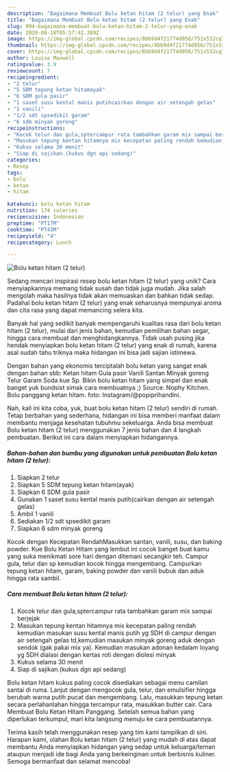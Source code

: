 ```yaml
---
description: "Bagaimana Membuat Bolu ketan hitam (2 telur) yang Enak"
title: "Bagaimana Membuat Bolu ketan hitam (2 telur) yang Enak"
slug: 994-bagaimana-membuat-bolu-ketan-hitam-2-telur-yang-enak
date: 2020-08-18T05:57:42.389Z
image: https://img-global.cpcdn.com/recipes/8bb9d4f21774d956/751x532cq70/bolu-ketan-hitam-2-telur-foto-resep-utama.jpg
thumbnail: https://img-global.cpcdn.com/recipes/8bb9d4f21774d956/751x532cq70/bolu-ketan-hitam-2-telur-foto-resep-utama.jpg
cover: https://img-global.cpcdn.com/recipes/8bb9d4f21774d956/751x532cq70/bolu-ketan-hitam-2-telur-foto-resep-utama.jpg
author: Louise Maxwell
ratingvalue: 3.9
reviewcount: 7
recipeingredient:
- "2 telur"
- "5 SDM tepung ketan hitamayak"
- "6 SDM gula pasir"
- "1 saset susu kental manis putihcairkan dengan air setengah gelas"
- "1 vanili"
- "1/2 sdt spsedikit garam"
- "6 sdm minyak goreng"
recipeinstructions:
- "Kocok telur dan gula,sptercampur rata tambahkan garam mix sampai berjejak"
- "Masukan tepung kentan hitamnya mix kecepatan paling rendah kemudian masukan susu kental manis putih yg SDH di campur dengan air setengah gelas td,kemudian masukan minyak goreng aduk dengan sendok (gak pakai mix ya). Kemudian masukan adonan kedalam loyang yg SDH dialasi dengan kertas roti dengan diolesi minyak"
- "Kukus selama 30 menit"
- "Siap di sajikan.(kukus dgn api sedang)"
categories:
- Resep
tags:
- bolu
- ketan
- hitam

katakunci: bolu ketan hitam 
nutrition: 174 calories
recipecuisine: Indonesian
preptime: "PT17M"
cooktime: "PT43M"
recipeyield: "4"
recipecategory: Lunch

---
```



![Bolu ketan hitam (2 telur)](https://img-global.cpcdn.com/recipes/8bb9d4f21774d956/751x532cq70/bolu-ketan-hitam-2-telur-foto-resep-utama.jpg)

Sedang mencari inspirasi resep bolu ketan hitam (2 telur) yang unik? Cara menyiapkannya memang tidak susah dan tidak juga mudah. Jika salah mengolah maka hasilnya tidak akan memuaskan dan bahkan tidak sedap. Padahal bolu ketan hitam (2 telur) yang enak seharusnya mempunyai aroma dan cita rasa yang dapat memancing selera kita.

Banyak hal yang sedikit banyak mempengaruhi kualitas rasa dari bolu ketan hitam (2 telur), mulai dari jenis bahan, kemudian pemilihan bahan segar, hingga cara membuat dan menghidangkannya. Tidak usah pusing jika hendak menyiapkan bolu ketan hitam (2 telur) yang enak di rumah, karena asal sudah tahu triknya maka hidangan ini bisa jadi sajian istimewa.

Dengan bahan yang ekonomis terciptalah bolu ketan yang sangat enak dengan bahan sbb: Ketan hitam Gula pasir Vanili Santan Minyak goreng Telur Garam Soda kue Sp. Bikin bolu ketan hitam yang simpel dan enak banget yuk bundsist simak cara membuatnya ;) Source: Nophy Kitchen. Bolu panggang ketan hitam. foto: Instagram/@popiprihandini.


Nah, kali ini kita coba, yuk, buat bolu ketan hitam (2 telur) sendiri di rumah. Tetap berbahan yang sederhana, hidangan ini bisa memberi manfaat dalam membantu menjaga kesehatan tubuhmu sekeluarga. Anda bisa membuat Bolu ketan hitam (2 telur) menggunakan 7 jenis bahan dan 4 langkah pembuatan. Berikut ini cara dalam menyiapkan hidangannya.

<!--inarticleads1-->

##### Bahan-bahan dan bumbu yang digunakan untuk pembuatan Bolu ketan hitam (2 telur):

1. Siapkan 2 telur
1. Siapkan 5 SDM tepung ketan hitam(ayak)
1. Siapkan 6 SDM gula pasir
1. Gunakan 1 saset susu kental manis putih(cairkan dengan air setengah gelas)
1. Ambil 1 vanili
1. Sediakan 1/2 sdt spsedikit garam
1. Siapkan 6 sdm minyak goreng


Kocok dengan Kecepatan RendahMasukkan santan, vanili, susu, dan baking powder. Kue Bolu Ketan Hitam yang lembut ini cocok banget buat kamu yang suka menikmati sore hari dengan ditemani secangkir teh. Campur gula, telur dan sp kemudian kocok hingga mengembang. Campurkan tepung ketan hitam, garam, baking powder dan vanili bubuk dan aduk hingga rata sambil. 

<!--inarticleads2-->

##### Cara membuat Bolu ketan hitam (2 telur):

1. Kocok telur dan gula,sptercampur rata tambahkan garam mix sampai berjejak
1. Masukan tepung kentan hitamnya mix kecepatan paling rendah kemudian masukan susu kental manis putih yg SDH di campur dengan air setengah gelas td,kemudian masukan minyak goreng aduk dengan sendok (gak pakai mix ya). Kemudian masukan adonan kedalam loyang yg SDH dialasi dengan kertas roti dengan diolesi minyak
1. Kukus selama 30 menit
1. Siap di sajikan.(kukus dgn api sedang)


Bolu ketan hitam kukus paling cocok disediakan sebagai menu camilan santai di ruma. Lanjut dengan mengocok gula, telur, dan emulsifier hingga berubah warna putih pucat dan mengembang. Lalu, masukkan tepung ketan secara perlahanlahan hingga tercampur rata, masukkan butter cair. Cara Membuat Bolu Ketan Hitam Panggang. Setelah semua bahan yang diperlukan terkumpul, mari kita langsung menuju ke cara pembuatannya. 

Terima kasih telah menggunakan resep yang tim kami tampilkan di sini. Harapan kami, olahan Bolu ketan hitam (2 telur) yang mudah di atas dapat membantu Anda menyiapkan hidangan yang sedap untuk keluarga/teman ataupun menjadi ide bagi Anda yang berkeinginan untuk berbisnis kuliner. Semoga bermanfaat dan selamat mencoba!
